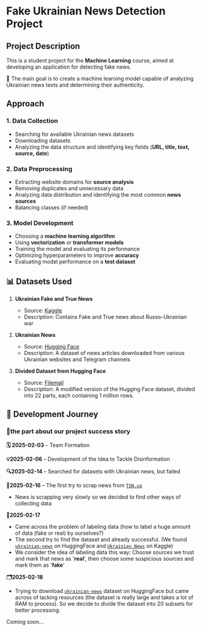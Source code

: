 # Fake Ukrainian News Detection Project 

## Project Description  
This is a student project for the **Machine Learning** course, aimed at developing an application for detecting fake news.  

📌 The main goal is to create a machine learning model capable of analyzing Ukrainian news texts and determining their authenticity.   

## Approach 

### 1. Data Collection   
- Searching for available Ukrainian news datasets  
- Downloading datasets
- Analyzing the data structure and identifying key fields (**URL, title, text, source, date**)  

### 2. Data Preprocessing  
- Extracting website domains for **source analysis**  
- Removing duplicates and unnecessary data  
- Analyzing data distribution and identifying the most common **news sources**  
- Balancing classes (if needed)  

### 3. Model Development  
- Choosing a **machine learning algorithm** 
- Using **vectorization** or **transformer models** 
- Training the model and evaluating its performance 
- Optimizing hyperparameters to improve **accuracy** 
- Evaluating model performance on a **test dataset**   

## 📊 Datasets Used  

1. **Ukrainian Fake and True News**  
   - Source: [Kaggle](https://www.kaggle.com/datasets/zepopo/ukrainian-fake-and-true-news)  
   - Description: Contains Fake and True news about Russo-Ukrainian war

2. **Ukrainian News**  
   - Source: [Hugging Face](https://huggingface.co/datasets/zeusfsx/ukrainian-news)  
   - Description: A dataset of news articles downloaded from various Ukrainian websites and Telegram channels

3. **Divided Dataset from Hugging Face**  
   - Source: [Filemail](https://bebra-bebrynka.filemail.com/d/rhfwkzhvbwtwmen)  
   - Description: A modified version of the Hugging Face dataset, divided into 22 parts, each containing 1 million rows.  


## 🚀 Development Journey
### 📌the part about our project success story
**🗓 2025-02-03** – Team Formation

**💡2025-02-06** – Development of the Idea to Tackle Disinformation

**🔍2025-02-14** – Searched for datasets with Ukrainian news, but failed

**📰2025-02-16** – The first try to scrap news from [`TSN.ua`](https://tsn.ua/)
 - News is scrapping very slowly so we decided to find other ways of collecting data

**🤔2025-02-17** 
 - Came across the problem of labeling data (how to label a huge amount of data (fake or real) by ourselves?)
 - The second try to find the dataset and already successful. (We found [`ukrainian-news`](https://huggingface.co/datasets/zeusfsx/ukrainian-news) on HuggingFace and
  [`Ukrainian News`](https://www.kaggle.com/datasets/zepopo/ukrainian-fake-and-true-news) on Kaggle)
- We consider the idea of labeling data this way: Choose sources we trust and mark that news as '**real**', then choose some suspicious sources and mark them as '**fake**'

**🗂️2025-02-18**
 - Trying to download [`ukrainian-news`](https://huggingface.co/datasets/zeusfsx/ukrainian-news) dataset on HuggingFace but came across of lacking resources (the dataset is really large and takes a lot of RAM to process). So we decide to divide the dataset into 20 subsets for better processing.

Coming soon...
